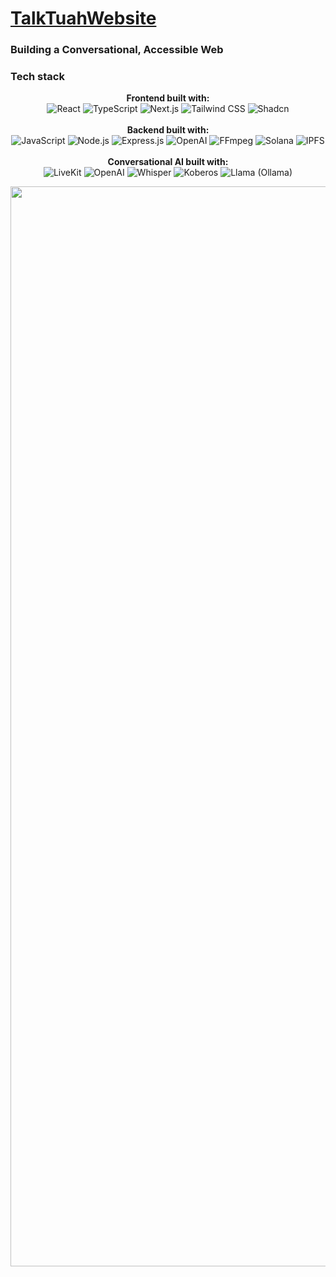 # [TalkTuahWebsite](https://devpost.com/software/talktuahwebsite)
### Building a Conversational, Accessible Web

### Tech stack
<p align="center">
    <strong>Frontend built with:</strong>
    <br>
    <img src="https://img.shields.io/badge/React-20232A?style=for-the-badge&logo=react&logoColor=61DAFB" alt="React">
    <img src="https://img.shields.io/badge/TypeScript-007ACC?style=for-the-badge&logo=typescript&logoColor=white" alt="TypeScript">
    <img src="https://img.shields.io/badge/Next.js-000000?style=for-the-badge&logo=nextdotjs&logoColor=white" alt="Next.js">
    <img src="https://img.shields.io/badge/Tailwind_CSS-38B2AC?style=for-the-badge&logo=tailwind-css&logoColor=white" alt="Tailwind CSS">
    <img src="https://img.shields.io/badge/shadcn-000000?style=for-the-badge&logo=shadcnui&logoColor=white" alt="Shadcn">
    <br> <br>
    <strong>Backend built with:</strong>
    <br>
    <img src="https://img.shields.io/badge/JavaScript-323330?style=for-the-badge&logo=javascript&logoColor=F7DF1E" alt="JavaScript">
    <img src="https://img.shields.io/badge/Node.js-339933?style=for-the-badge&logo=nodedotjs&logoColor=white" alt="Node.js">
    <img src="https://img.shields.io/badge/Express.js-000000?style=for-the-badge&logo=express&logoColor=white" alt="Express.js">
    <img src="https://img.shields.io/badge/ChatGPT-74aa9c?style=for-the-badge&logo=openai&logoColor=white" alt="OpenAI">
    <img src="https://img.shields.io/badge/FFmpeg-007808?style=for-the-badge&logo=FFmpeg&logoColor=white" alt="FFmpeg">
    <img src="https://img.shields.io/badge/Solana-9945FF?style=for-the-badge&logo=Solana&logoColor=white" alt="Solana">
    <img src="https://img.shields.io/badge/IPFS-65C2CB?style=for-the-badge&logo=IPFS&logoColor=white" alt="IPFS">
    <br> <br>
    <strong>Conversational AI built with:</strong>
    <br>
    <img src="https://img.shields.io/badge/LiveKit-FF595E?style=for-the-badge&logo=livekit&logoColor=white" alt="LiveKit">
    <img src="https://img.shields.io/badge/OpenAI-2E7D32?style=for-the-badge&logo=openai&logoColor=white" alt="OpenAI">
    <img src="https://img.shields.io/badge/Whisper-4CAF50?style=for-the-badge&logo=whisper&logoColor=white" alt="Whisper">
    <img src="https://img.shields.io/badge/Koberos-FF9800?style=for-the-badge&logo=koberos&logoColor=white" alt="Koberos">
    <img src="https://img.shields.io/badge/Llama-Ollama-673AB7?style=for-the-badge&logo=llama&logoColor=white" alt="Llama (Ollama)">
</p>

<p align="center">
    <a href="#">
        <img width="1728" alt="TalkTuahWeb" src="https://github.com/andrew-wang0/ai-screen-reader/blob/main/TalkTuahWeb.png">
    </a>
</p>

